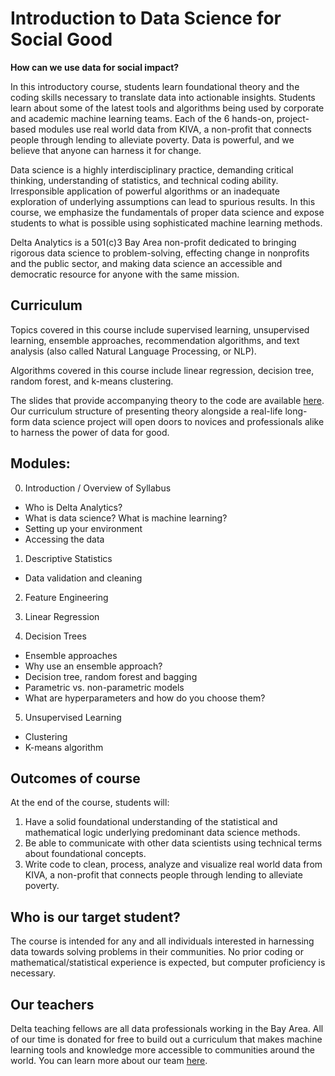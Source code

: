 Introduction to Data Science for Social Good
====

__How can we use data for social impact?__

In this introductory course, students learn foundational theory and the coding skills necessary to translate data into actionable insights. Students learn about some of the latest tools and algorithms being used by corporate and academic machine learning teams. Each of the 6 hands-on, project-based modules use real world data from KIVA, a non-profit that connects people through lending to alleviate poverty. Data is powerful, and we believe that anyone can harness it for change.

Data science is a highly interdisciplinary practice, demanding critical thinking, understanding of statistics, and technical coding ability. Irresponsible application of powerful algorithms or an inadequate exploration of underlying assumptions can lead to spurious results. In this course, we emphasize the fundamentals of proper data science and expose students to what is possible using sophisticated machine learning methods. 

Delta Analytics is a 501(c)3 Bay Area non-profit dedicated to bringing rigorous data science to problem-solving, effecting change in nonprofits and the public sector, and making data science an accessible and democratic resource for anyone with the same mission. 

Curriculum
----

Topics covered in this course include supervised learning, unsupervised learning, ensemble approaches, recommendation algorithms, and text analysis (also called Natural Language Processing, or NLP).

Algorithms covered in this course include linear regression, decision tree, random forest, and k-means clustering.


The slides that provide accompanying theory to the code are available [here](http://www.deltanalytics.org/curriculum.html). Our curriculum structure of presenting theory alongside a real-life long-form data science project will open doors to novices and professionals alike to harness the power of data for good. 

Modules:
----

0) Introduction / Overview of Syllabus 

- Who is Delta Analytics? 
- What is data science? What is machine learning? 
- Setting up your environment
- Accessing the data

1) Descriptive Statistics
- Data validation and cleaning 

2) Feature Engineering

3) Linear Regression

4) Decision Trees 

- Ensemble approaches 
- Why use an ensemble approach?
- Decision tree, random forest and bagging
- Parametric vs. non-parametric models
- What are hyperparameters and how do you choose them? 

5)  Unsupervised Learning

- Clustering 
- K-means algorithm

Outcomes of course
----

At the end of the course, students will:

1. Have a solid foundational understanding of the statistical and mathematical logic underlying predominant data science methods.
2. Be able to communicate with other data scientists using technical terms about foundational concepts.
3. Write code to clean, process, analyze and visualize real world data from KIVA, a non-profit that connects people through lending to alleviate poverty.

Who is our target student?
----

The course is intended for any and all individuals interested in harnessing data towards solving problems in their communities. No prior coding or mathematical/statistical experience is expected, but computer proficiency is necessary.

Our teachers
-----

Delta teaching fellows are all data professionals working in the Bay Area. All of our time is donated for free to build out a curriculum that makes machine learning tools and knowledge more accessible to communities around the world. You can learn more about our team [here](http://www.deltanalytics.org/delta-teaching-fellows.html).
